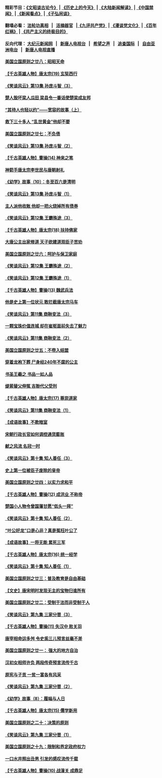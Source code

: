 #### 精彩节目：[《文昭谈古论今》](http://155.138.205.71/wenzhao) | [《历史上的今天》](http://155.138.205.71/today-in-history) | [《大陆新闻解读》](http://155.138.205.71/ntdtv-comedy) | [《中国禁闻》](http://155.138.205.71/ntdtv-news) | [《新闻看点》](http://155.138.205.71/news-insight) | [《子弘闲谈》](http://155.138.205.71/zihongxiantan/) 

 #### 翻墙必看： [法轮功真相](http://155.138.205.71:10000/videos/truth.html) &nbsp;&nbsp;|&nbsp;&nbsp; [活摘器官](http://155.138.205.71:10000/videos/res/Organs/) &nbsp;&nbsp;|[《九评共产党》](http://155.138.205.71:10000/videos/jiuping) | [《漫谈党文化》](http://155.138.205.71:10000/videos/mtdwh) | [《百年红祸》](http://155.138.205.71:10000/videos/bnhh) | [《共产主义的终极目的》](http://155.138.205.71:10000/videos/res/zjmd) 

 #### 反向代理： [大纪元新闻网](http://155.138.205.71:10080/) &nbsp;&nbsp;|&nbsp;&nbsp; [新唐人电视台](http://155.138.205.71:8000/) &nbsp;&nbsp;|&nbsp;&nbsp; [希望之声](http://155.138.205.71:8200/) &nbsp;&nbsp;|&nbsp;&nbsp; [追查国际](http://155.138.205.71:10010/) &nbsp;&nbsp;|&nbsp;&nbsp; [自由亚洲电台](http://155.138.205.71:9800/) &nbsp;&nbsp;|&nbsp;&nbsp; [新唐人电视直播](http://155.138.205.71/) 

#### [美国立国原则之廿八：昭昭天命](../pages/nsc975/n11060836.md?t=03020936) 

#### [【千古英雄人物】唐太宗(19) 玄奘西行](../pages/nsc975/n8046276.md?t=03020936) 

#### [《笑谈风云》第13集 孙庞斗智（3）](../pages/nsc975/n11070219.md?t=03020936) 

#### [楚人毁坏梁人瓜田 梁县令一番话使楚梁成友邦](../pages/nsc975/n11079326.md?t=03020936) 

#### [“其待人也轻以约”——宽容的故事（上）](../pages/nsc975/n3743407.md?t=03020936) 

#### [救下三十多人 “乱世黄金”他却不要](../pages/nsc975/n11053639.md?t=03020936) 

#### [美国立国原则之廿七：不负债](../pages/nsc975/n11060818.md?t=03020936) 

#### [《笑谈风云》第13集 孙庞斗智（2）](../pages/nsc975/n11070199.md?t=03020936) 

#### [【千古英雄人物】曹操(14) 神来之笔](../pages/nsc975/n7783346.md?t=03020936) 

#### [神箭手唐太宗李世民与唐朝射礼](../pages/nsc975/n11050034.md?t=03020936) 

#### [《幼学》故事（10）：冬至百六是清明](../pages/nsc975/n11025760.md?t=03020936) 

#### [《笑谈风云》第13集 孙庞斗智（1）](../pages/nsc975/n11070158.md?t=03020936) 

#### [主人派他收账 他却一把火烧掉所有债券](../pages/nsc975/n11070431.md?t=03020936) 

#### [《笑谈风云》第12集 王霸殊途（3）](../pages/nsc975/n11058708.md?t=03020936) 

#### [【千古英雄人物】唐太宗(18) 扶持佛家](../pages/nsc975/n8046271.md?t=03020936) 

#### [大唐公主出家修道 天子欲建道观臣子苦劝](../pages/nsc975/n11053988.md?t=03020936) 

#### [美国立国原则之廿六：呵护与保卫家庭](../pages/nsc975/n11056028.md?t=03020936) 

#### [《笑谈风云》第12集 王霸殊途（2）](../pages/nsc975/n11058661.md?t=03020936) 

#### [《笑谈风云》第12集 王霸殊途（1）](../pages/nsc975/n11058612.md?t=03020936) 

#### [【千古英雄人物】曹操(13) 魏武兵法](../pages/nsc975/n7783342.md?t=03020936) 

#### [他是史上第一位状元 敢拦截唐太宗马车](../pages/nsc975/n11064238.md?t=03020936) 

#### [《笑谈风云》第11集 商鞅变法（3）](../pages/nsc975/n11051540.md?t=03020936) 

#### [一颗宝珠价值连城 却在崔枢面前失去了魅力](../pages/nsc975/n11049666.md?t=03020936) 

#### [《笑谈风云》第11集 商鞅变法（2）](../pages/nsc975/n11051527.md?t=03020936) 

#### [美国立国原则之廿五：不卷入结盟](../pages/nsc975/n11049916.md?t=03020936) 

#### [穿着龙袍下葬 尸身经240年不腐的公主](../pages/nsc975/n11058573.md?t=03020936) 

#### [书圣王羲之 书品一如人品](../pages/nsc975/n10961724.md?t=03020936) 

#### [缇萦替父伸冤 吉翂代父受刑](../pages/nsc975/n3780463.md?t=03020936) 

#### [【千古英雄人物】唐太宗(17) 尊崇道家](../pages/nsc975/n8046261.md?t=03020936) 

#### [《笑谈风云》第11集 商鞅变法（1）](../pages/nsc975/n11051459.md?t=03020936) 

#### [【成语故事】不欺暗室](../pages/nsc975/n11056002.md?t=03020936) 

#### [宋朝行政长官如何调控通货膨胀](../pages/nsc975/n11055933.md?t=03020936) 

#### [献之风流 名冠一时](../pages/nsc975/n11011196.md?t=03020936) 

#### [《笑谈风云》第十集 知人善任（3）](../pages/nsc975/n11044990.md?t=03020936) 

#### [史上第一位被臣子废除的皇帝](../pages/nsc975/n11053637.md?t=03020936) 

#### [美国立国原则之廿四：以实力求和平](../pages/nsc975/n11046955.md?t=03020936) 

#### [【千古英雄人物】曹操(12) 成洪业 不称帝](../pages/nsc975/n7783338.md?t=03020936) 

#### [楚国小人物令曾国藩甘愿“低头一拜”](../pages/nsc975/n11013087.md?t=03020936) 

#### [《笑谈风云》第十集 知人善任（2）](../pages/nsc975/n11044937.md?t=03020936) 

#### [“叶公好龙”口是心非？真是冤枉叶公了](../pages/nsc975/n11008777.md?t=03020936) 

#### [【成语故事】一将无能 累死三军](../pages/nsc975/n11046538.md?t=03020936) 

#### [【千古英雄人物】唐太宗(16) 统一经学](../pages/nsc975/n8046259.md?t=03020936) 

#### [《笑谈风云》第十集 知人善任（1）](../pages/nsc975/n11032532.md?t=03020936) 

#### [美国立国原则之廿三：普及教育是自由基础](../pages/nsc975/n11044655.md?t=03020936) 

#### [【文史】唐宋明时发现无主的宝物归谁所有](../pages/nsc975/n11036075.md?t=03020936) 

#### [美国立国原则之廿二：受制于法而非受制于人](../pages/nsc975/n11038266.md?t=03020936) 

#### [《笑谈风云》第九集 三家分晋（3）](../pages/nsc975/n11028646.md?t=03020936) 

#### [【千古英雄人物】曹操(11) 失汉中 败关羽](../pages/nsc975/n7783328.md?t=03020936) 

#### [唐宰相命运多舛 令史奚三儿预言丝毫不差](../pages/nsc975/n334750.md?t=03020936) 

#### [美国立国原则之廿一： 强大的地方自治](../pages/nsc975/n11036069.md?t=03020936) 

#### [汉初女相师许负 两段传奇预言流传千古](../pages/nsc975/n11035453.md?t=03020936) 

#### [原宪与子贡 一贫一富各有风采](../pages/nsc975/n11013094.md?t=03020936) 

#### [《笑谈风云》第九集 三家分晋（2）](../pages/nsc975/n11028610.md?t=03020936) 

#### [《幼学》故事（8）：履端与人日](../pages/nsc975/n10990550.md?t=03020936) 

#### [【千古英雄人物】唐太宗(15) 儒学新用](../pages/nsc975/n8046225.md?t=03020936) 

#### [美国立国原则之二十：决策的原则](../pages/nsc975/n11034691.md?t=03020936) 

#### [《笑谈风云》第九集 三家分晋（1）](../pages/nsc975/n11028591.md?t=03020936) 

#### [美国立国原则之十九：限制和界定政府权力](../pages/nsc975/n11023895.md?t=03020936) 

#### [一口水井照出丑男 引发的感叹流传千载](../pages/nsc975/n11004598.md?t=03020936) 

#### [【千古英雄人物】曹操(10) 战潼关 成鼎足](../pages/nsc975/n7779963.md?t=03020936) 

